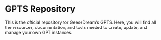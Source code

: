 # GPTS Repository

This is the official repository for GeeseDream's GPTS. Here, you will find all the resources, documentation, and tools needed to create, update, and manage your own GPT instances.
